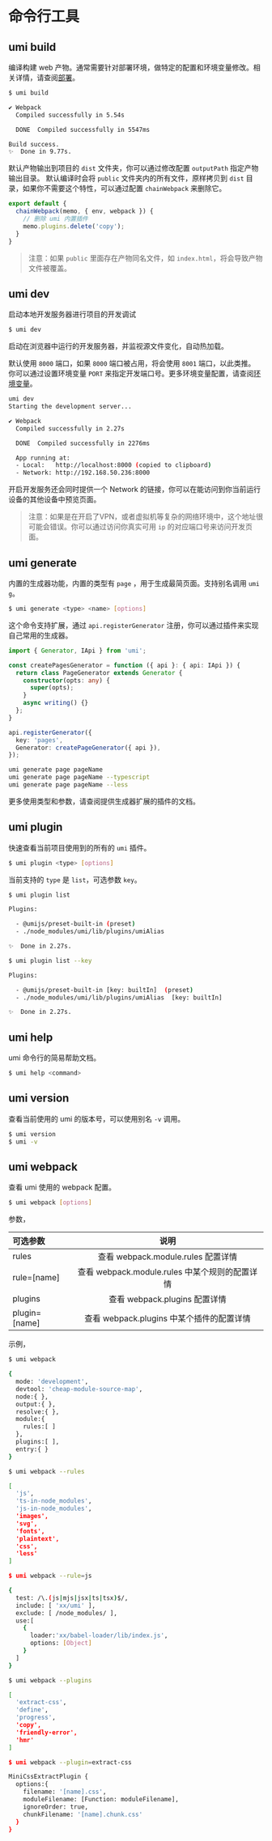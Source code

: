 # 命令行工具

## umi build

编译构建 web 产物。通常需要针对部署环境，做特定的配置和环境变量修改。相关详情，请查阅[部署](./deployment)。

```bash
$ umi build

✔ Webpack
  Compiled successfully in 5.54s

  DONE  Compiled successfully in 5547ms

Build success.
✨  Done in 9.77s.
```

默认产物输出到项目的 `dist` 文件夹，你可以通过修改配置 `outputPath` 指定产物输出目录。
默认编译时会将 `public` 文件夹内的所有文件，原样拷贝到 `dist` 目录，如果你不需要这个特性，可以通过配置 `chainWebpack` 来删除它。

```js
export default {
  chainWebpack(memo, { env, webpack }) {
    // 删除 umi 内置插件
    memo.plugins.delete('copy');
  }
}
```

> 注意：如果 `public` 里面存在产物同名文件，如 `index.html`，将会导致产物文件被覆盖。

## umi dev

启动本地开发服务器进行项目的开发调试

```bash
$ umi dev
```

启动在浏览器中运行的开发服务器，并监视源文件变化，自动热加载。

默认使用 `8000` 端口，如果 `8000` 端口被占用，将会使用 `8001` 端口，以此类推。
你可以通过设置环境变量 `PORT` 来指定开发端口号。更多环境变量配置，请查阅[环境变量](/docs/env-variables)。

```bash
umi dev
Starting the development server...

✔ Webpack
  Compiled successfully in 2.27s

  DONE  Compiled successfully in 2276ms

  App running at:
  - Local:   http://localhost:8000 (copied to clipboard)
  - Network: http://192.168.50.236:8000
```

开启开发服务还会同时提供一个 Network 的链接，你可以在能访问到你当前运行设备的其他设备中预览页面。

> 注意：如果是在开启了VPN，或者虚拟机等复杂的网络环境中，这个地址很可能会错误。你可以通过访问你真实可用 `ip` 的对应端口号来访问开发页面。

## umi generate

内置的生成器功能，内置的类型有 `page` ，用于生成最简页面。支持别名调用 `umi g`。

```bash
$ umi generate <type> <name> [options]
```

这个命令支持扩展，通过 `api.registerGenerator` 注册，你可以通过插件来实现自己常用的生成器。

```ts
import { Generator, IApi } from 'umi';

const createPagesGenerator = function ({ api }: { api: IApi }) {
  return class PageGenerator extends Generator {
    constructor(opts: any) {
      super(opts);
    }
    async writing() {}
  };
}

api.registerGenerator({
  key: 'pages',
  Generator: createPageGenerator({ api }),
});
```

```bash
umi generate page pageName
umi generate page pageName --typescript
umi generate page pageName --less
```

更多使用类型和参数，请查阅提供生成器扩展的插件的文档。

## umi plugin

快速查看当前项目使用到的所有的 `umi` 插件。

```bash
$ umi plugin <type> [options]
```

当前支持的 `type` 是 `list`，可选参数 `key`。

```bash
$ umi plugin list

Plugins:

  - @umijs/preset-built-in (preset)
  - ./node_modules/umi/lib/plugins/umiAlias

✨  Done in 2.27s.
```

```bash
$ umi plugin list --key

Plugins:

  - @umijs/preset-built-in [key: builtIn]  (preset)
  - ./node_modules/umi/lib/plugins/umiAlias  [key: builtIn]

✨  Done in 2.27s.
```

## umi help

umi 命令行的简易帮助文档。

```bash
$ umi help <command>
```

## umi version

查看当前使用的 umi 的版本号，可以使用别名 `-v` 调用。

```bash
$ umi version
$ umi -v
```

## umi webpack

查看 umi 使用的 webpack 配置。

```bash
$ umi webpack [options]
```

参数，

| 可选参数 | 说明 |
|  :-  | :-:  |
| rules | 查看 webpack.module.rules 配置详情 |
| rule=[name] |  查看 webpack.module.rules 中某个规则的配置详情 |
| plugins |  查看 webpack.plugins 配置详情 |
| plugin=[name] |  查看 webpack.plugins 中某个插件的配置详情 |

示例，

```bash
$ umi webpack

{
  mode: 'development',
  devtool: 'cheap-module-source-map',
  node:{ },
  output:{ },
  resolve:{ },
  module:{
    rules:[ ]
  },
  plugins:[ ],
  entry:{ }
}

$ umi webpack --rules

[
  'js',
  'ts-in-node_modules',
  'js-in-node_modules',
  'images',
  'svg',
  'fonts',
  'plaintext',
  'css',
  'less'
]

$ umi webpack --rule=js

{
  test: /\.(js|mjs|jsx|ts|tsx)$/,
  include: [ 'xx/umi' ],
  exclude: [ /node_modules/ ],
  use:[
    {
      loader:'xx/babel-loader/lib/index.js',
      options: [Object]
    }
  ]
}

$ umi webpack --plugins

[
  'extract-css',
  'define',
  'progress',
  'copy',
  'friendly-error',
  'hmr'
]

$ umi webpack --plugin=extract-css

MiniCssExtractPlugin {
  options:{
    filename: '[name].css',
    moduleFilename: [Function: moduleFilename],
    ignoreOrder: true,
    chunkFilename: '[name].chunk.css'
  }
}
```
